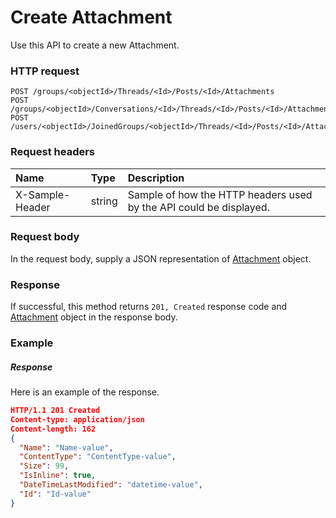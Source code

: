 # Create Attachment

Use this API to create a new Attachment.
### HTTP request
```http
POST /groups/<objectId>/Threads/<Id>/Posts/<Id>/Attachments
POST /groups/<objectId>/Conversations/<Id>/Threads/<Id>/Posts/<Id>/Attachments
POST /users/<objectId>/JoinedGroups/<objectId>/Threads/<Id>/Posts/<Id>/Attachments

```
### Request headers
| Name       | Type | Description|
|:---------------|:--------|:----------|
| X-Sample-Header  | string  | Sample of how the HTTP headers used by the API could be displayed.|

### Request body
In the request body, supply a JSON representation of [Attachment](../resources/attachment.md) object.


### Response
If successful, this method returns `201, Created` response code and [Attachment](../resources/attachment.md) object in the response body.

### Example
##### Response
Here is an example of the response.
```json
HTTP/1.1 201 Created
Content-type: application/json
Content-length: 162
{
  "Name": "Name-value",
  "ContentType": "ContentType-value",
  "Size": 99,
  "IsInline": true,
  "DateTimeLastModified": "datetime-value",
  "Id": "Id-value"
}
```

<!-- uuid: 4211ebca-d653-4018-aa6f-d0809f9b2bc9
2015-10-12 23:35:02 UTC -->